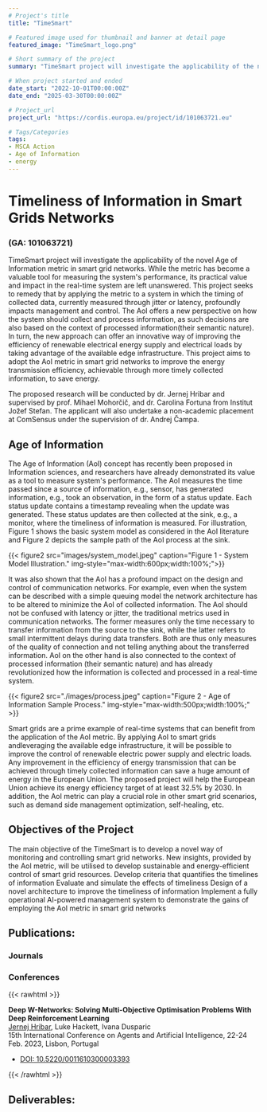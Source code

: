 ```yaml
---
# Project's title
title: "TimeSmart"

# Featured image used for thumbnail and banner at detail page
featured_image: "TimeSmart_logo.png"

# Short summary of the project
summary: "TimeSmart project will investigate the applicability of the novel Age of Information metric in smart grid networks. While the metric has become a valuable tool for measuring the system's performance, its practical value and impact in the real-time system are left unanswered. This project seeks to remedy that by applying the metric to a system in which the timing of collected data, currently measured through jitter or latency, profoundly impacts management and control. The AoI offers a new perspective on how the system should collect and process information, as such decisions are also based on the context of processed information(their semantic nature). In turn, the new approach can offer an innovative way of improving the efficiency of renewable electrical energy supply and electrical loads by taking advantage of the available edge infrastructure. This project aims to adopt the AoI metric in smart grid networks to improve the energy transmission efficiency, achievable through more timely collected information, to save energy."

# When project started and ended
date_start: "2022-10-01T00:00:00Z"
date_end: "2025-03-30T00:00:00Z"

# Project_url
project_url: "https://cordis.europa.eu/project/id/101063721.eu"

# Tags/Categories
tags:
- MSCA Action
- Age of Information
- energy
---
```


# Timeliness of Information in Smart Grids Networks 

### (GA: 101063721)

TimeSmart project will investigate the applicability of the novel Age of Information metric in smart grid networks. While the metric has become a valuable tool for measuring the system's performance, its practical value and impact in the real-time system are left unanswered. This project seeks to remedy that by applying the metric to a system in which the timing of collected data, currently measured through jitter or latency, profoundly impacts management and control. The AoI offers a new perspective on how the system should collect and process information, as such decisions are also based on the context of processed information(their semantic nature). In turn, the new approach can offer an innovative way of improving the efficiency of renewable electrical energy supply and electrical loads by taking advantage of the available edge infrastructure. This project aims to adopt the AoI metric in smart grid networks to improve the energy transmission efficiency, achievable through more timely collected information, to save energy.

The proposed research will be conducted by dr. Jernej Hribar and supervised by prof. Mihael Mohorčič, and dr. Carolina Fortuna from Institut Jožef Stefan. The applicant will also undertake a non-academic placement at ComSensus under the supervision of dr. Andrej Čampa.

## Age of Information

The Age of Information (AoI) concept has recently been proposed in Information sciences, and researchers have already demonstrated its value as a tool to measure system's performance. The AoI measures the time passed since a source of information, e.g., sensor, has generated information, e.g., took an observation, in the form of a status update. Each status update contains a timestamp revealing when the update was generated. These status updates are then collected at the sink, e.g., a monitor, where the timeliness of information is measured. For illustration, Figure 1 shows the basic system model as considered in the AoI literature and Figure 2 depicts the sample path of the AoI process at the sink. 


{{< figure2 src="images/system_model.jpeg" caption="Figure 1 - System Model Illustration." img-style="max-width:600px;width:100%;">}}


It was also shown that the AoI has a profound impact on the design and control of communication networks. For example, even when the system can be described with a simple queuing model the network architecture has to be altered to minimize the AoI of collected information. The AoI should not be confused with latency or jitter, the traditional metrics used in communication networks. The former measures only the time necessary to transfer information from the source to the sink, while the latter refers to small intermittent delays during data transfers. Both are thus only measures of the quality of connection and not telling anything about the transferred information. AoI on the other hand is also connected to the context of processed information (their semantic nature) and has already revolutionized how the information is collected and processed in a real-time system. 


{{< figure2 src="./images/process.jpeg" caption="Figure 2 - Age of Information Sample Process." img-style="max-width:500px;width:100%;" >}}


Smart grids are a prime example of real-time systems that can benefit from the application of  the AoI metric. By applying AoI to smart grids andleveraging the available edge infrastructure, it will be possible to improve the control of renewable electric power supply and electric loads. Any improvement in the efficiency of energy transmission that can be  achieved through timely collected information can save a huge amount of energy in the European Union. The proposed project will help the European Union achieve its energy efficiency target of at least 32.5% by 2030. In addition, the AoI metric can play a crucial role in other smart grid scenarios, such as demand side management optimization, self-healing, etc.

## Objectives of the Project

The main objective of the TimeSmart is to develop a novel way of monitoring and controlling smart grid networks. New insights, provided by the AoI metric, will be utilised to develop sustainable and energy-efficient control of smart grid resources.
Develop criteria that quantifies the timelines of information
Evaluate and simulate the effects of timeliness
Design of a novel architecture to improve the timeliness of information
Implement a fully operational AI-powered management system to demonstrate the gains of employing the AoI metric in smart grid networks


## Publications:

### Journals

### Conferences

{{< rawhtml >}}
    <div class="title"><strong>Deep W-Networks: Solving Multi-Objective Optimisation Problems With Deep Reinforcement Learning</strong></div>
    <div class="authors"><u>Jernej Hribar</u>, Luke Hackett, Ivana Dusparic</div>
    <div class="publication">15th International Conference on Agents and Artificial Intelligence, 22-24 Feb. 2023, Lisbon, Portugal</div>
    <ul class="list-inline">
        <li class="list-inline-item">
            <a class="badge bg-doi text-black link-unstyled" href="https://doi.org/10.5220/0011610300003393">DOI:&nbsp;10.5220/0011610300003393</a>
        </li>
    </ul>
{{< /rawhtml >}}


## Deliverables:


